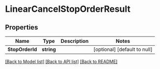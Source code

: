 # LinearCancelStopOrderResult

## Properties
Name | Type | Description | Notes
------------ | ------------- | ------------- | -------------
**StopOrderId** | **string** |  | [optional] [default to null]

[[Back to Model list]](../README.md#documentation-for-models) [[Back to API list]](../README.md#documentation-for-api-endpoints) [[Back to README]](../README.md)


